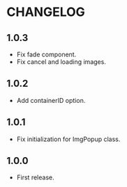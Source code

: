 # CHANGELOG

## 1.0.3

- Fix fade component.
- Fix cancel and loading images.

## 1.0.2

- Add containerID option.

## 1.0.1

- Fix initialization for ImgPopup class.

## 1.0.0

- First release.
